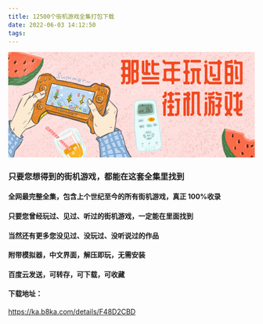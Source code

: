 ```yaml
---
title: 12500个街机游戏全集打包下载
date: 2022-06-03 14:12:50
tags:
---
```


![12500个街机游戏全集打包下载](/images/game.jpg)

### 只要您想得到的街机游戏，都能在这套全集里找到

#### 全网最完整全集，包含上个世纪至今的所有街机游戏，真正 100%收录

#### 只要您曾经玩过、见过、听过的街机游戏，一定能在里面找到

#### 当然还有更多您没见过、没玩过、没听说过的作品

#### **附带模拟器，中文界面，解压即玩，无需安装**

#### **百度云发送，可转存，可下载，可收藏**

#### 下载地址：

https://ka.b8ka.com/details/F48D2CBD

